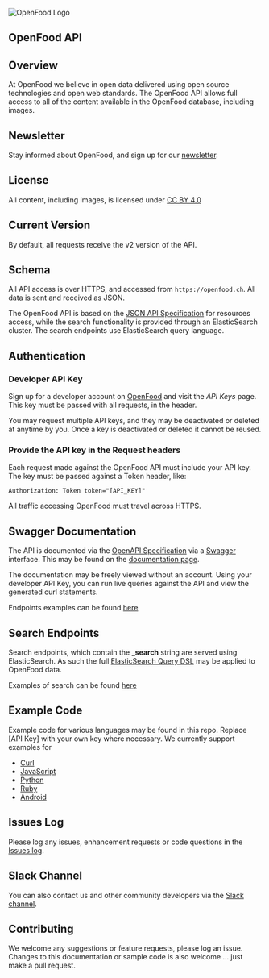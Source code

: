 ![OpenFood Logo](images/OpenFood.png?raw=true "OpenFood")

## OpenFood API

## Overview

At OpenFood we believe in open data delivered using open source technologies and open web standards. The OpenFood API allows full access to all of the content available in the OpenFood database, including images.

## Newsletter

Stay informed about OpenFood, and sign up for our [newsletter](https://docs.google.com/forms/d/e/1FAIpQLScYQg34Lj7du2Z3Rwqa02fmG84jD0Y1YAbE975uphiZLBFSvQ/viewform).

## License

All content, including images, is licensed under [CC BY 4.0](https://creativecommons.org/licenses/by/4.0/)


## Current Version

By default, all requests receive the v2 version of the API.

## Schema

All API access is over HTTPS, and accessed from ```https://openfood.ch```. All data is sent and received as JSON.

The OpenFood API is based on the [JSON API Specification](http://jsonapi.org/) for resources access, while the search functionality is provided through an ElasticSearch cluster. The search endpoints use ElasticSearch query language.

## Authentication

### Developer API Key

Sign up for a developer account on [OpenFood](https://www.openfood.ch) and visit the *API Keys* page. This key must be passed with all requests, in the header.

You may request multiple API keys, and they may be deactivated or deleted at anytime by you. Once a key is deactivated or deleted it cannot be reused.

### Provide the API key in the Request headers

Each request made against the OpenFood API must include your API key. The key must be passed against a Token header, like:

```
Authorization: Token token="[API_KEY]"
```

All traffic accessing OpenFood must travel across HTTPS.

## Swagger Documentation

The API is documented via the [OpenAPI Specification](https://www.openapis.org/) via a [Swagger](http://swagger.io/) interface. This may be found on the [documentation page](https://www.openfood.ch/api-docs?locale=en).

The documentation may be freely viewed without an account. Using your developer API Key, you can run live queries against the API and view the generated curl statements.

Endpoints examples can be found [here](sample_code/curl/openfood_api.md)


## Search Endpoints

Search endpoints, which contain the **_search** string are served using ElasticSearch. As such the full [ElasticSearch Query DSL](https://www.elastic.co/guide/en/elasticsearch/reference/current/query-dsl.html) may be applied to OpenFood data.

Examples of search can be found [here](sample_code/curl/openfood_api.md)


## Example Code

Example code for various languages may be found in this repo. Replace [API Key] with your own key where necessary. We currently support examples for

  - [Curl](sample_code/curl/openfood_api.md)
  - [JavaScript](sample_code/js/index.html)
  - [Python](sample_code/python/openfood_api.py)
  - [Ruby](sample_code/ruby/openfood_api.rb)
  - [Android](sample_code/android/)

## Issues Log

Please log any issues, enhancement requests or code questions in the [Issues log](https://github.com/salathegroup/openfood_api/issues).


## Slack Channel

You can also contact us and other community developers via the [Slack channel](https://openfoodch.slack.com).


## Contributing

We welcome any suggestions or feature requests, please log an issue. Changes to this documentation or sample code is also welcome ... just make a pull request.
